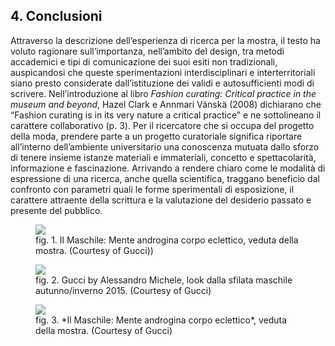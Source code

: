 ## 4. Conclusioni

Attraverso la descrizione dell’esperienza di ricerca per la mostra, il testo ha voluto ragionare sull’importanza, nell’ambito del design, tra metodi accademici e tipi di comunicazione dei suoi esiti non tradizionali, auspicandosi che queste sperimentazioni interdisciplinari e interterritoriali siano presto considerate dall’istituzione dei validi e autosufficienti modi di scrivere.
Nell’introduzione al libro *Fashion curating: Critical practice in the museum and beyond*, Hazel Clark e Annmari Vänskä (2008) dichiarano che “Fashion curating is in its very nature a critical practice” e ne sottolineano il carattere collaborativo (p. 3). Per il ricercatore che si occupa del progetto della moda, prendere parte a un progetto curatoriale significa riportare all’interno dell’ambiente universitario una conoscenza mutuata dallo sforzo di tenere insieme istanze materiali e immateriali, concetto e spettacolarità, informazione e fascinazione. Arrivando a rendere chiaro come le modalità di espressione di una ricerca, anche quella scientifica, traggano beneficio dal confronto con parametri quali le forme sperimentali di esposizione, il carattere attraente della scrittura e la valutazione del desiderio passato e presente del pubblico.

<!-- immagini -->
<figure>
	<img src="../images/02_01.jpg">
	<figcaption>fig. 1. Il Maschile: Mente androgina corpo eclettico, veduta della mostra. (Courtesy of Gucci))</figcaption>
</figure>

<figure>
	<img src="../images/02_02.jpg">
	<figcaption>fig. 2. Gucci by Alessandro Michele, look dalla sfilata maschile autunno/inverno 2015. (Courtesy of Gucci)</figcaption>
</figure>

<figure>
	<img src="../images/02_02.jpg">
	<figcaption>fig. 3. *Il Maschile: Mente androgina corpo eclettico*, veduta della mostra. (Courtesy of Gucci)</figcaption>
</figure>